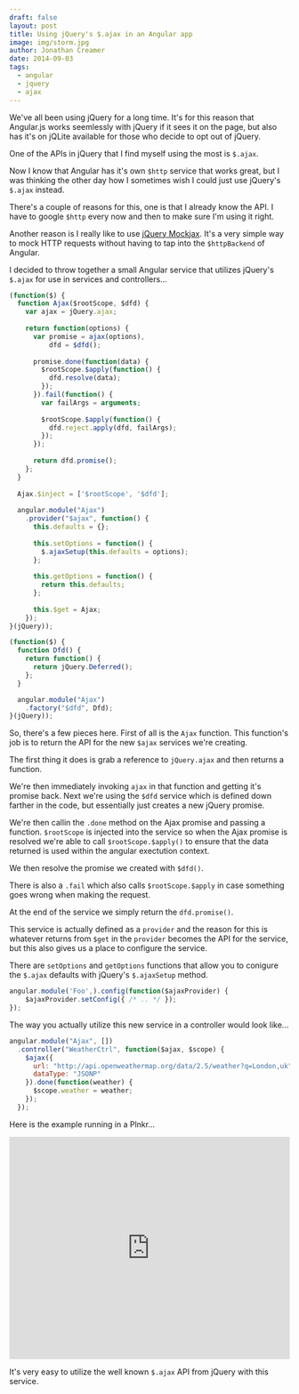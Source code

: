 ```yaml
---
draft: false
layout: post
title: Using jQuery's $.ajax in an Angular app
image: img/storm.jpg
author: Jonathan Creamer
date: 2014-09-03
tags: 
  - angular
  - jquery
  - ajax
---
```


We've all been using jQuery for a long time. It's for this reason that Angular.js works seemlessly with jQuery if it sees it on the page, but also has it's on jQLite available for those who decide to opt out of jQuery.

One of the APIs in jQuery that I find myself using the most is `$.ajax`.

Now I know that Angular has it's own `$http` service that works great, but I was thinking the other day how I sometimes wish I could just use jQuery's `$.ajax` instead.

There's a couple of reasons for this, one is that I already know the API. I have to google `$http` every now and then to make sure I'm using it right.

Another reason is I really like to use [jQuery Mockjax](https://github.com/appendto/jquery-mockjax). It's a very simple way to mock HTTP requests without having to tap into the `$httpBackend` of Angular.

I decided to throw together a small Angular service that utilizes jQuery's `$.ajax` for use in services and controllers...

```js
(function($) {
  function Ajax($rootScope, $dfd) {
    var ajax = jQuery.ajax;
    
    return function(options) {
      var promise = ajax(options),
          dfd = $dfd();
          
      promise.done(function(data) {
        $rootScope.$apply(function() {
          dfd.resolve(data);
        });
      }).fail(function() {
        var failArgs = arguments;
        
        $rootScope.$apply(function() {
          dfd.reject.apply(dfd, failArgs);
        });
      });
      
      return dfd.promise();
    };
  }
  
  Ajax.$inject = ['$rootScope', '$dfd'];
  
  angular.module("Ajax")
    .provider("$ajax", function() {
      this.defaults = {};
      
      this.setOptions = function() {
        $.ajaxSetup(this.defaults = options);
      };
      
      this.getOptions = function() {
        return this.defaults;
      };
      
      this.$get = Ajax;
    });
}(jQuery));

(function($) {
  function Dfd() {
    return function() {
      return jQuery.Deferred();
    };
  }

  angular.module("Ajax")
    .factory("$dfd", Dfd);
}(jQuery));
```

So, there's a few pieces here. First of all is the `Ajax` function. This function's job is to return the API for the new `$ajax` services we're creating.

The first thing it does is grab a reference to `jQuery.ajax` and then returns a function.

We're then immediately invoking `ajax` in that function and getting it's promise back. Next we're using the `$dfd` service which is defined down farther in the code, but essentially just creates a new jQuery promise.

We're then callin the `.done` method on the Ajax promise and passing a function. `$rootScope` is injected into the service so when the Ajax promise is resolved we're able to call `$rootScope.$apply()` to ensure that the data returned is used within the angular exectution context.

We then resolve the promise we created with `$dfd()`.

There is also a `.fail` which also calls `$rootScope.$apply` in case something goes wrong when making the request.

At the end of the service we simply return the `dfd.promise()`.

This service is actually defined as a `provider` and the reason for this is whatever returns from `$get` in the `provider` becomes the API for the service, but this also gives us a place to configure the service.

There are `setOptions` and `getOptions` functions that allow you to conigure the `$.ajax` defaults with jQuery's  `$.ajaxSetup` method.

```js
angular.module('Foo',).config(function($ajaxProvider) {
	$ajaxProvider.setConfig({ /* .. */ });
});
```

The way you actually utilize this new service in a controller would look like...

```js
angular.module("Ajax", [])
  .controller("WeatherCtrl", function($ajax, $scope) {
    $ajax({
      url: "http://api.openweathermap.org/data/2.5/weather?q=London,uk",
      dataType: "JSONP"
    }).done(function(weather) {
      $scope.weather = weather;
    });
  });
```

Here is the example running in a Plnkr...

<iframe src="http://embed.plnkr.co/LrEzPj/preview" frameborder="0" style="width: 100%; height: 400px;"></iframe>

It's very easy to utilize the well known `$.ajax` API from jQuery with this service.
